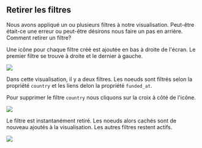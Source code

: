 ## Retirer les filtres

Nous avons appliqué un ou plusieurs filtres à notre visualisation. Peut-être était-ce une erreur ou peut-être désirons nous faire un pas en arrière. Comment retirer un filtre?

Une icône pour chaque filtre créé est ajoutée en bas à droite de l'écran. Le premier filtre se trouve à droite et le dernier à gauche.

![](https://github.com/Linkurious/linkurious-enterprise-manual/raw/master/en/filter/R1.png)

Dans cette visualisation, il y a deux filtres. Les noeuds sont filtrés selon la propriété ```country``` et les liens delon la propriété  ```funded_at```.

Pour supprimer le filtre ```country``` nous cliquons sur la croix à côté de l'icône.

![](https://github.com/Linkurious/linkurious-enterprise-manual/raw/master/en/filter/R2.png)

Le filtre est instantanément retiré. Les noeuds alors cachés sont de nouveau ajoutés à la visualisation. Les autres filtres restent actifs. 

![](https://github.com/Linkurious/linkurious-enterprise-manual/raw/master/en/filter/R3.png)
